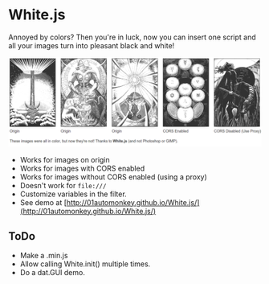 # White.js

Annoyed by colors? Then you're in luck, now you can insert one script and all your images turn into pleasant black and white!

![](screen_shot.png)

- Works for images on origin
- Works for images with CORS enabled
- Works for images without CORS enabled (using a proxy)
- Doesn't work for `file:///`
- Customize variables in the filter.
- See demo at [http://01automonkey.github.io/White.js/](http://01automonkey.github.io/White.js/)

## ToDo

- Make a .min.js
- Allow calling White.init() multiple times.
- Do a dat.GUI demo.
